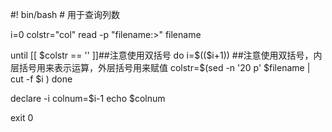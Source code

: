 #! bin/bash
\# 用于查询列数

i=0
colstr="col"
read -p "filename:>" filename

until [[ $colstr == '' ]]##注意使用双括号
do
        i=$(($i+1)) ##注意使用双括号，内层括号用来表示运算，外层括号用来赋值
        colstr=$(sed -n '20 p' $filename | cut -f $i )
done

declare -i colnum=$i-1
echo $colnum

exit 0

